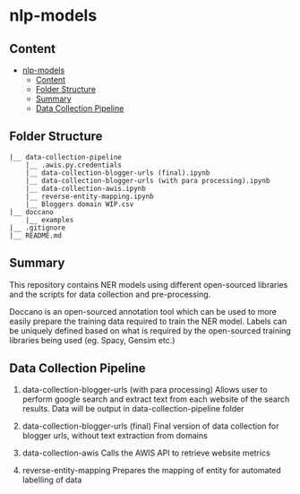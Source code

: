 # nlp-models

## Content
- [nlp-models](#nlp-models)
  - [Content](#content)
  - [Folder Structure](#folder-structure)
  - [Summary](#summary)
  - [Data Collection Pipeline](#data-collection-pipeline)

## Folder Structure
```
|__ data-collection-pipeline
    |__ .awis.py.credentials
    |__ data-collection-blogger-urls (final).ipynb
    |__ data-collection-blogger-urls (with para processing).ipynb
    |__ data-collection-awis.ipynb
    |__ reverse-entity-mapping.ipynb
    |__ Bloggers domain WIP.csv
|__ doccano
    |__ examples
|__ .gitignore
|__ README.md
```

## Summary
This repository contains NER models using different open-sourced libraries and the scripts for data collection and pre-processing.

Doccano is an open-sourced annotation tool which can be used to more easily prepare the training data required to train the NER model.
Labels can be uniquely defined based on what is required by the open-sourced training libraries being used (eg. Spacy, Gensim etc.)

## Data Collection Pipeline
1. data-collection-blogger-urls (with para processing)
Allows user to perform google search and extract text from each website of the search results. Data will be output in data-collection-pipeline folder

1. data-collection-blogger-urls (final)
Final version of data collection for blogger urls, without text extraction from domains

3. data-collection-awis
Calls the AWIS API to retrieve website metrics

4. reverse-entity-mapping
Prepares the mapping of entity for automated labelling of data
